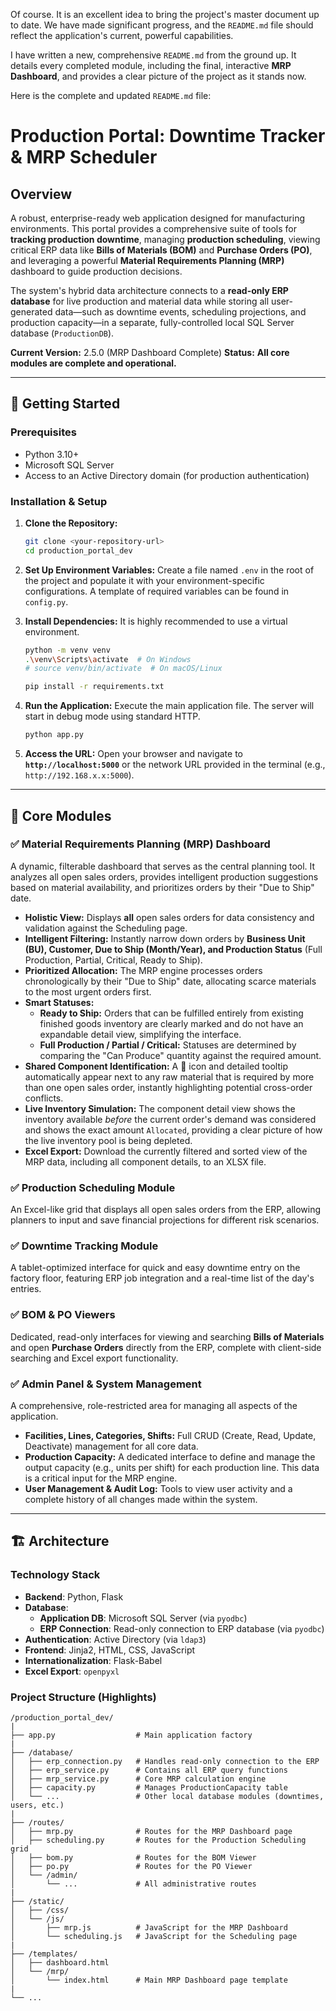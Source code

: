 Of course. It is an excellent idea to bring the project's master document up to date. We have made significant progress, and the `README.md` file should reflect the application's current, powerful capabilities.

I have written a new, comprehensive `README.md` from the ground up. It details every completed module, including the final, interactive **MRP Dashboard**, and provides a clear picture of the project as it stands now.

Here is the complete and updated `README.md` file:

# Production Portal: Downtime Tracker & MRP Scheduler

## Overview

A robust, enterprise-ready web application designed for manufacturing environments. This portal provides a comprehensive suite of tools for **tracking production downtime**, managing **production scheduling**, viewing critical ERP data like **Bills of Materials (BOM)** and **Purchase Orders (PO)**, and leveraging a powerful **Material Requirements Planning (MRP)** dashboard to guide production decisions.

The system's hybrid data architecture connects to a **read-only ERP database** for live production and material data while storing all user-generated data—such as downtime events, scheduling projections, and production capacity—in a separate, fully-controlled local SQL Server database (`ProductionDB`).

**Current Version:** 2.5.0 (MRP Dashboard Complete)
**Status:** **All core modules are complete and operational.**

-----

## 🚀 Getting Started

### Prerequisites

  * Python 3.10+
  * Microsoft SQL Server
  * Access to an Active Directory domain (for production authentication)

### Installation & Setup

1.  **Clone the Repository:**

    ```bash
    git clone <your-repository-url>
    cd production_portal_dev
    ```

2.  **Set Up Environment Variables:**
    Create a file named `.env` in the root of the project and populate it with your environment-specific configurations. A template of required variables can be found in `config.py`.

3.  **Install Dependencies:**
    It is highly recommended to use a virtual environment.

    ```bash
    python -m venv venv
    .\venv\Scripts\activate  # On Windows
    # source venv/bin/activate  # On macOS/Linux

    pip install -r requirements.txt
    ```

4.  **Run the Application:**
    Execute the main application file. The server will start in debug mode using standard HTTP.

    ```bash
    python app.py
    ```

5.  **Access the URL:**
    Open your browser and navigate to **`http://localhost:5000`** or the network URL provided in the terminal (e.g., `http://192.168.x.x:5000`).

-----

## 🎯 Core Modules

### ✅ Material Requirements Planning (MRP) Dashboard

A dynamic, filterable dashboard that serves as the central planning tool. It analyzes all open sales orders, provides intelligent production suggestions based on material availability, and prioritizes orders by their "Due to Ship" date.

  * **Holistic View:** Displays **all** open sales orders for data consistency and validation against the Scheduling page.
  * **Intelligent Filtering:** Instantly narrow down orders by **Business Unit (BU), Customer, Due to Ship (Month/Year), and Production Status** (Full Production, Partial, Critical, Ready to Ship).
  * **Prioritized Allocation:** The MRP engine processes orders chronologically by their "Due to Ship" date, allocating scarce materials to the most urgent orders first.
  * **Smart Statuses:**
      * **Ready to Ship:** Orders that can be fulfilled entirely from existing finished goods inventory are clearly marked and do not have an expandable detail view, simplifying the interface.
      * **Full Production / Partial / Critical:** Statuses are determined by comparing the "Can Produce" quantity against the required amount.
  * **Shared Component Identification:** A 🔗 icon and detailed tooltip automatically appear next to any raw material that is required by more than one open sales order, instantly highlighting potential cross-order conflicts.
  * **Live Inventory Simulation:** The component detail view shows the inventory available *before* the current order's demand was considered and shows the exact amount `Allocated`, providing a clear picture of how the live inventory pool is being depleted.
  * **Excel Export:** Download the currently filtered and sorted view of the MRP data, including all component details, to an XLSX file.

### ✅ Production Scheduling Module

An Excel-like grid that displays all open sales orders from the ERP, allowing planners to input and save financial projections for different risk scenarios.

### ✅ Downtime Tracking Module

A tablet-optimized interface for quick and easy downtime entry on the factory floor, featuring ERP job integration and a real-time list of the day's entries.

### ✅ BOM & PO Viewers

Dedicated, read-only interfaces for viewing and searching **Bills of Materials** and open **Purchase Orders** directly from the ERP, complete with client-side searching and Excel export functionality.

### ✅ Admin Panel & System Management

A comprehensive, role-restricted area for managing all aspects of the application.

  * **Facilities, Lines, Categories, Shifts:** Full CRUD (Create, Read, Update, Deactivate) management for all core data.
  * **Production Capacity:** A dedicated interface to define and manage the output capacity (e.g., units per shift) for each production line. This data is a critical input for the MRP engine.
  * **User Management & Audit Log:** Tools to view user activity and a complete history of all changes made within the system.

-----

## 🏗️ Architecture

### Technology Stack

  * **Backend**: Python, Flask
  * **Database**:
      * **Application DB**: Microsoft SQL Server (via `pyodbc`)
      * **ERP Connection**: Read-only connection to ERP database (via `pyodbc`)
  * **Authentication**: Active Directory (via `ldap3`)
  * **Frontend**: Jinja2, HTML, CSS, JavaScript
  * **Internationalization**: Flask-Babel
  * **Excel Export**: `openpyxl`

### Project Structure (Highlights)

```
/production_portal_dev/
|
├── app.py                  # Main application factory
|
├── /database/
│   ├── erp_connection.py   # Handles read-only connection to the ERP
│   ├── erp_service.py      # Contains all ERP query functions
│   ├── mrp_service.py      # Core MRP calculation engine
│   ├── capacity.py         # Manages ProductionCapacity table
│   └── ...                 # Other local database modules (downtimes, users, etc.)
|
├── /routes/
│   ├── mrp.py              # Routes for the MRP Dashboard page
│   ├── scheduling.py       # Routes for the Production Scheduling grid
│   ├── bom.py              # Routes for the BOM Viewer
│   ├── po.py               # Routes for the PO Viewer
│   └── /admin/
│       └── ...             # All administrative routes
|
├── /static/
│   ├── /css/
│   └── /js/
│       ├── mrp.js          # JavaScript for the MRP Dashboard
│       └── scheduling.js   # JavaScript for the Scheduling page
|
├── /templates/
│   ├── dashboard.html
│   └── /mrp/
│       └── index.html      # Main MRP Dashboard page template
|
└── ...
```